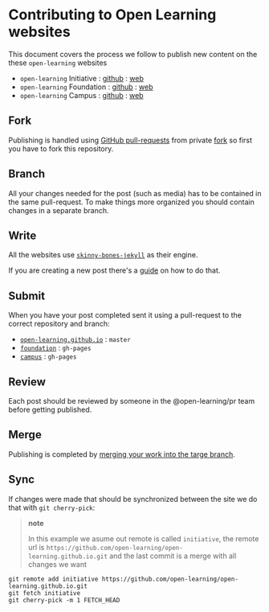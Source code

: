 # Contributing to Open Learning websites

This document covers the process we follow to publish new content on the these `open-learning` websites

- `open-learning` Initiative : [github](https://github.com/open-learninge/open-learning.github.io/) : [web](http://open-learninge.org/)
- `open-learning` Foundation : [github](https://github.com/open-learninge/foundation/) : [web](http://open-learninge.org/foundation/)
- `open-learning` Campus : [github](https://github.com/open-learninge/campus/) : [web](http://open-learninge.org/campus/)

## Fork

Publishing is handled using [GitHub pull-requests](https://help.github.com/articles/using-pull-requests/) from private [fork](https://help.github.com/articles/fork-a-repo/) so first you have to fork this repository.

## Branch

All your changes needed for the post (such as media) has to be contained in the same pull-request. To make things more organized you should contain changes in a separate branch.

## Write

All the websites use [`skinny-bones-jekyll`](https://github.com/mmistakes/skinny-bones-jekyll/) as their engine.

If you are creating a new post there's a [guide](http://mmistakes.github.io/skinny-bones-jekyll/getting-started/#posts) on how to do that.

## Submit

When you have your post completed sent it using a pull-request to the correct repository and branch:

- [`open-learning.github.io`](https://github.com/open-learning/open-learning.github.io/) : `master`
- [`foundation`](https://github.com/open-learning/foundation/) : `gh-pages`
- [`campus`](https://github.com/open-learning/campus/) : `gh-pages`

## Review

Each post should be reviewed by someone in the @open-learning/pr team before getting published.

## Merge

Publishing is completed by [merging your work into the targe branch](https://help.github.com/articles/merging-branches/).

## Sync

If changes were made that should be synchronized between the site we do that with `git cherry-pick`:

> **note**
>
> In this example we asume out remote is called `initiative`, the remote url is `https://github.com/open-learning/open-learning.github.io.git` and the last commit is a merge with all changes we want

```shell
git remote add initiative https://github.com/open-learning/open-learning.github.io.git
git fetch initiative
git cherry-pick -m 1 FETCH_HEAD
```
